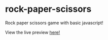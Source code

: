 # rock-paper-scissors
Rock paper scissors game with basic javascript!

View the live preview [here!](https://jbfink97.github.io/rock-paper-scissors/)
